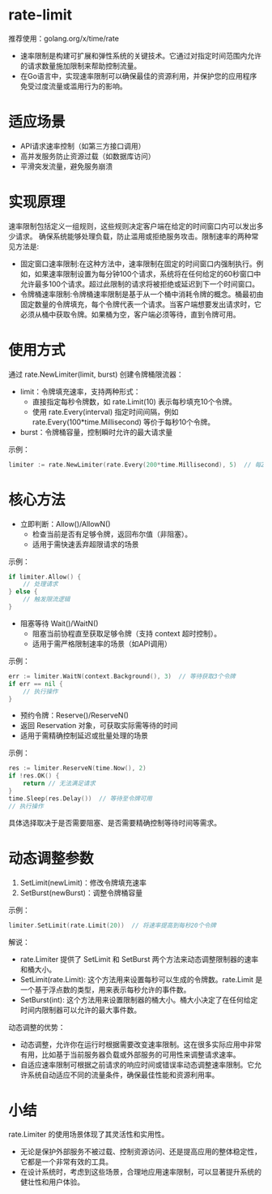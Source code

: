 # rate-limit
推荐使用：golang.org/x/time/rate
- 速率限制是构建可扩展和弹性系统的关键技术。它通过对指定时间范围内允许的请求数量施加限制来帮助控制流量。
- 在Go语言中，实现速率限制可以确保最佳的资源利用，并保护您的应用程序免受过度流量或滥用行为的影响。

# 适应场景
- API请求速率控制（如第三方接口调用）
- 高并发服务防止资源过载（如数据库访问）
- 平滑突发流量，避免服务崩溃‌

# 实现原理
速率限制包括定义一组规则，这些规则决定客户端在给定的时间窗口内可以发出多少请求。
确保系统能够处理负载，防止滥用或拒绝服务攻击。限制速率的两种常见方法是:
- 固定窗口速率限制:在这种方法中，速率限制在固定的时间窗口内强制执行。例如，如果速率限制设置为每分钟100个请求，系统将在任何给定的60秒窗口中允许最多100个请求。超过此限制的请求将被拒绝或延迟到下一个时间窗口。
- 令牌桶速率限制:令牌桶速率限制是基于从一个桶中消耗令牌的概念。桶最初由固定数量的令牌填充，每个令牌代表一个请求。当客户端想要发出请求时，它必须从桶中获取令牌。如果桶为空，客户端必须等待，直到令牌可用。

# 使用方式
通过 rate.NewLimiter(limit, burst) 创建令牌桶限流器：
- limit‌：令牌填充速率，支持两种形式：
  - 直接指定每秒令牌数，如 rate.Limit(10) 表示每秒填充10个令牌。
  - 使用 rate.Every(interval) 指定时间间隔，例如 rate.Every(100*time.Millisecond) 等价于每秒10个令牌‌。
- burst‌：令牌桶容量，控制瞬时允许的最大请求量‌

示例：
```go
limiter := rate.NewLimiter(rate.Every(200*time.Millisecond), 5)  // 每200ms填充1个令牌，桶容量5
```

# 核心方法
- 立即判断：Allow()/AllowN()
  - 检查当前是否有足够令牌，返回布尔值（非阻塞）。
  - 适用于需快速丢弃超限请求的场景‌

示例：
```go
if limiter.Allow() {
    // 处理请求
} else {
    // 触发限流逻辑
}
```
- 阻塞等待 Wait()/WaitN()
  - 阻塞当前协程直至获取足够令牌（支持 context 超时控制）。
  - 适用于需严格限制速率的场景（如API调用）

示例：
```go
err := limiter.WaitN(context.Background(), 3)  // 等待获取3个令牌
if err == nil {
    // 执行操作
}
```
- 预约令牌：Reserve()/ReserveN()
- 返回 Reservation 对象，可获取实际需等待的时间
- 适用于需精确控制延迟或批量处理的场景‌

示例：
```go
res := limiter.ReserveN(time.Now(), 2)
if !res.OK() {
    return // 无法满足请求
}
time.Sleep(res.Delay())  // 等待至令牌可用
// 执行操作
```
具体选择取决于是否需要阻塞、是否需要精确控制等待时间等需求‌。

# 动态调整参数
1. SetLimit(newLimit)‌：修改令牌填充速率‌
2. SetBurst(newBurst)‌：调整令牌桶容量‌

示例：
```go
limiter.SetLimit(rate.Limit(20))  // 将速率提高到每秒20个令牌
```
解说：
- rate.Limiter 提供了 SetLimit 和 SetBurst 两个方法来动态调整限制器的速率和桶大小。
- SetLimit(rate.Limit): 这个方法用来设置每秒可以生成的令牌数。rate.Limit 是一个基于浮点数的类型，用来表示每秒允许的事件数。
- SetBurst(int): 这个方法用来设置限制器的桶大小。桶大小决定了在任何给定时间内限制器可以允许的最大事件数。

动态调整的优势：
- 动态调整，允许你在运行时根据需要改变速率限制。这在很多实际应用中非常有用，比如基于当前服务器负载或外部服务的可用性来调整请求速率。
- 自适应速率限制可根据之前请求的响应时间或错误率动态调整速率限制。它允许系统自动适应不同的流量条件，确保最佳性能和资源利用率。

# 小结
rate.Limiter 的使用场景体现了其灵活性和实用性。
- 无论是保护外部服务不被过载、控制资源访问、还是提高应用的整体稳定性，它都是一个非常有效的工具。
- 在设计系统时，考虑到这些场景，合理地应用速率限制，可以显著提升系统的健壮性和用户体验。
